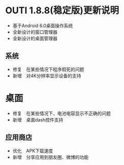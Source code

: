# OUTI 1.8.8(稳定版)更新说明  

* 基于Android 6.0桌面操作系统  
* 全新设计的窗口管理器  
* 全新设计的桌面管理器  

## 系统
* 修复　在某些情况下程序假死的问题
* 新增　对4K分辨率显示设备的支持
# 桌面
* 修复　在某些情况下，电池电容显示不正确的问题  
* 新增　桌面dash控件支持  
## 应用商店  
* 优化　APK下载速度  
* 新增　分享应用到朋友圈、微博的功能　

